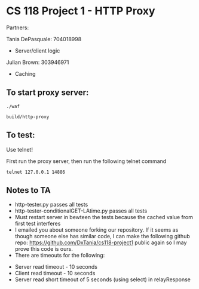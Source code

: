 CS 118 Project 1 - HTTP Proxy
=============================

Partners:

Tania DePasquale: 704018998
* Server/client logic


Julian Brown: 303946971
* Caching

## To start proxy server:

```
./waf

build/http-proxy
```

## To test:

Use telnet!

First run the proxy server, then run the following telnet command

```
telnet 127.0.0.1 14886
```

## Notes to TA

* http-tester.py passes all tests
* http-tester-conditionalGET-LAtime.py passes all tests
* Must restart server in bewteen the tests because the cached value from first test interferes
* I emailed you about someone forking our repository. If it seems as though someone else has similar code, I can make the following github repo: https://github.com/DxTania/cs118-project1 public again so I may prove this code is ours.
* There are timeouts for the following:
 - Server read timeout - 10 seconds
 - Client read timeout - 10 seconds
 - Server read short timeout of 5 seconds (using select) in relayResponse
